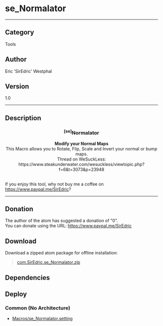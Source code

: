 # se_Normalator
___

## Category
Tools

## Author
Eric 'SirEdric' Westphal

## Version
1.0

___

## Description
<h3 align="center"><sup>&#91;se&#93;</sup>Normalator</h3><p align="center"><strong>Modify your Normal Maps</strong>
<br>This Macro allows you to Rotate, Flip, Scale and Invert your normal or bump maps.<br>
Thread on WeSuckLess: https://www.steakunderwater.com/wesuckless/viewtopic.php?f=6&t=3073&p=23948<br><br>

If you enjoy this tool, why not buy me a coffee on https://www.paypal.me/SirEdric? </p>




___

## Donation
The author of the atom has suggested a donation of "0".  
You can donate using the URL: <a href="https://www.paypal.me/SirEdric">https://www.paypal.me/SirEdric</a>
## Download

Download a zipped atom package for offline installation:
> [com.SirEdric.se_Normalator.zip](https://gitlab.com/WeSuckLess/Reactor/-/archive/master/Reactor-master.zip?path=Atoms/com.SirEdric.se_Normalator)  

## Dependencies

## Deploy

### Common (No Architecture)

<ul>
<li><a href="https://gitlab.com/WeSuckLess/Reactor/-/blob/master/Atoms/com.SirEdric.se_Normalator/Macros/se_Normalator.setting?ref_type=heads">Macros/se_Normalator.setting</a></li>
</ul>
